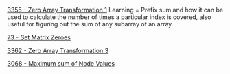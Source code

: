 [3355 - Zero Array Transformation 1](https://leetcode.com/problems/zero-array-transformation-i/description/?envType=daily-question&envId=2025-05-20)
Learning = Prefix sum and how it can be used to calculate the number of times a particular index is covered, also useful for figuring out the sum of any subarray of an array.

[73 - Set Matrix Zeroes ](https://leetcode.com/problems/set-matrix-zeroes/description/?envType=daily-question&envId=2025-05-21)

[3362 - Zero Array Transformation 3](https://leetcode.com/problems/zero-array-transformation-iii/description/?envType=daily-question&envId=2025-05-22)

[3068 - Maximum sum of Node Values](https://leetcode.com/problems/find-the-maximum-sum-of-node-values/description/?envType=daily-question&envId=2025-05-23)
